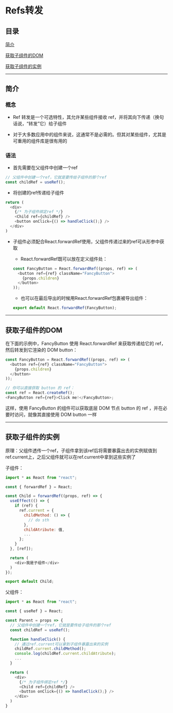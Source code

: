 # Refs转发

## 目录

[简介](#jump1)

[获取子组件的DOM](#jump2)

[获取子组件的实例](#jump1)

---	

<span id="jump1"></span>

## 简介

### 概念

- Ref 转发是一个可选特性，其允许某些组件接收 ref，并将其向下传递（换句话说，“转发”它）给子组件

- 对于大多数应用中的组件来说，这通常不是必需的。但其对某些组件，尤其是可重用的组件库是很有用的

### 语法

- 首先需要在父组件中创建一个ref

```javascript
// 父组件中创建一个ref，它就是要传给子组件的那个ref
const childRef = useRef();
```

- 将创建的ref传递给子组件

```javascript
return (
  <div>
    {/* 为子组件绑定ref */}
    <Child ref={childRef} />
    <button onClick={() => handleClick();} />
  </div>
)
```

- 子组件必须配合React.forwardRef使用，父组件传递过来的ref可从形参中获取

  - React.forwardRef既可以放在定义组件处：

  ```javascript
  const FancyButton = React.forwardRef((props, ref) => (
    <button ref={ref} className="FancyButton">
      {props.children}
    </button>
  ));
  ```
  
  - 也可以在最后导出的时候用React.forwardRef包裹被导出组件：

  ```javascript
  export default React.forwardRef(FancyButton);
  ```

---

<span id="jump2"></span>

## 获取子组件的DOM

在下面的示例中，FancyButton 使用 React.forwardRef 来获取传递给它的 ref，然后转发到它渲染的 DOM button：

```javascript
const FancyButton = React.forwardRef((props, ref) => (
  <button ref={ref} className="FancyButton">
    {props.children}
  </button>
));

// 你可以直接获取 button 的 ref：
const ref = React.createRef();
<FancyButton ref={ref}>Click me!</FancyButton>;
```

这样，使用 FancyButton 的组件可以获取底层 DOM 节点 button 的 ref ，并在必要时访问，就像其直接使用 DOM button 一样

---

<span id="jump3"></span>

## 获取子组件的实例

原理：父组件透传一个ref，子组件拿到该ref后将需要暴露出去的实例赋值到ref.current上，之后父组件就可以在ref.current中拿到这些实例了

子组件：

```javascript
import * as React from "react";

const { forwardRef } = React;

const Child = forwardRef((props, ref) => {
  useEffect(() => {
    if (ref) {
      ref.current = {
        childMethod: () => {
          // do sth
        },
        childAtribute: 值,
        ...
      };
    }
  }, [ref]);

  return (
    <div>我是子组件</div>
  )
});

export default Child;
```

父组件：

```javascript
import * as React from "react";

const { useRef } = React;

const Parent = props => {
  // 父组件中创建一个ref，它就是要传给子组件的那个ref
  const childRef = useRef();

  function handleClick() {
    // 通过ref.current可以拿到子组件暴露出来的实例
    childRef.current.childMethod();
    console.log(childRef.current.childAtribute);
    ...
  }

  return (
    <div>
      {/* 为子组件绑定ref */}
      <Child ref={childRef} />
      <button onClick={() => handleClick();} />
    </div>
  )
}
```
